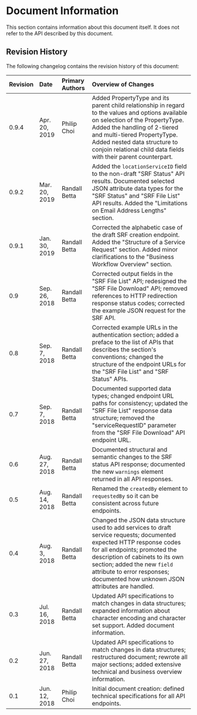 # Document Information

This section contains information about this document itself.
It does not refer to the API described by this document.

## Revision History

The following changelog contains the revision history of this document:

| Revision | Date | Primary Authors | Overview of Changes |
| :--- | :--- | :--- | :--- |
| 0.9.4 | Apr. 20, 2019 | Philip Choi | Added PropertyType and its parent child relationship in regard to the values and options available on selection of the PropertyType. Added the handling of 2-tiered and multi-tiered PropertyType. Added nested data structure to conjoin relational child data fields with their parent counterpart. |
| 0.9.2 | Mar. 20, 2019 | Randall Betta | Added the `locationServiceID` field to the non-draft "SRF Status" API results. Documented selected JSON attribute data types for the "SRF Status" and "SRF File List" API results. Added the "Limitations on Email Address Lengths" section. |
| 0.9.1 | Jan. 30, 2019 | Randall Betta | Corrected the alphabetic case of the draft SRF creation endpoint. Added the "Structure of a Service Request" section. Added minor clarifications to the "Business Workflow Overview" section. |
| 0.9 | Sep. 26, 2018 | Randall Betta | Corrected output fields in the "SRF File List" API; redesigned the "SRF File Download" API; removed references to HTTP redirection response status codes; corrected the example JSON request for the SRF API. |
| 0.8 | Sep. 7, 2018 | Randall Betta | Corrected example URLs in the authentication section; added a preface to the list of APIs that describes the section's conventions; changed the structure of the endpoint URLs for the "SRF File List" and "SRF Status" APIs. |
| 0.7 | Sep. 7, 2018 | Randall Betta | Documented supported data types; changed endpoint URL paths for consistency; updated the "SRF File List" response data structure; removed the "serviceRequestID" parameter from the "SRF File Download" API endpoint URL. |
| 0.6 | Aug. 27, 2018 | Randall Betta | Documented structural and semantic changes to the SRF status API response; documented the new `warnings` element returned in all API responses.|
| 0.5 | Aug. 14, 2018 | Randall Betta | Renamed the `createdBy` element to `requestedBy` so it can be consistent across future endpoints. |
| 0.4 | Aug. 3, 2018 | Randall Betta | Changed the JSON data structure used to add services to draft service requests; documented expected HTTP response codes for all endpoints; promoted the description of cabinets to its own section; added the new `field` attribute to error responses; documented how unknown JSON attributes are handled. |
| 0.3 | Jul. 16, 2018 | Randall Betta | Updated API specifications to match changes in data structures; expanded information about character encoding and character set support. Added document information. |
| 0.2 | Jun. 27, 2018 | Randall Betta | Updated API specifications to match changes in data structures; restructured document; rewrote all major sections; added extensive technical and business overview information. |
| 0.1 | Jun. 12, 2018 | Philip Choi | Initial document creation: defined technical specifications for all API endpoints. |

